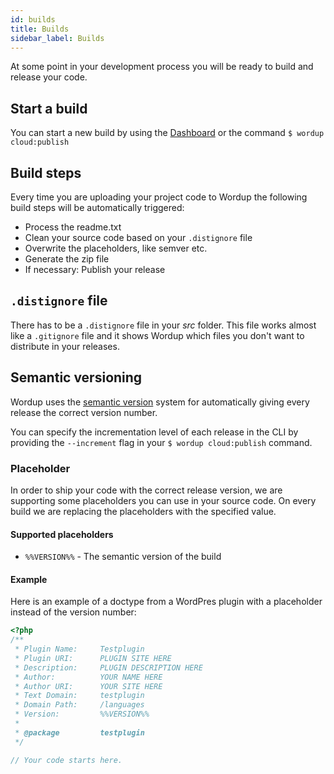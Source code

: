```yaml
---
id: builds
title: Builds
sidebar_label: Builds
---
```


At some point in your development process you will be ready to build and release your code.

## Start a build

You can start a new build by using the [Dashboard](https://console.wordup.dev) or the command `$ wordup cloud:publish`

## Build steps

Every time you are uploading your project code to Wordup the following build steps will be automatically triggered:

* Process the readme.txt
* Clean your source code based on your `.distignore` file
* Overwrite the placeholders, like semver etc.
* Generate the zip file
* If necessary: Publish your release

## `.distignore` file

There has to be a `.distignore` file in your *src* folder. This file works almost like a `.gitignore` file and it shows Wordup which files you don't want to distribute in your releases.

## Semantic versioning

Wordup uses the [semantic version](https://semver.org/) system for automatically giving every release the correct version number.

You can specify the incrementation level of each release in the CLI by providing the `--increment` flag in your `$ wordup cloud:publish` command.

### Placeholder

In order to ship your code with the correct release version, we are supporting some placeholders you can use in your source code. On every build we are replacing the placeholders with the specified value.

#### Supported placeholders

* `%%VERSION%%` - The semantic version of the build


#### Example

Here is an example of a doctype from a WordPres plugin with a placeholder instead of the version number:

```php
<?php
/**
 * Plugin Name:     Testplugin
 * Plugin URI:      PLUGIN SITE HERE
 * Description:     PLUGIN DESCRIPTION HERE
 * Author:          YOUR NAME HERE
 * Author URI:      YOUR SITE HERE
 * Text Domain:     testplugin
 * Domain Path:     /languages
 * Version:         %%VERSION%%
 *
 * @package         testplugin
 */

// Your code starts here.
```
